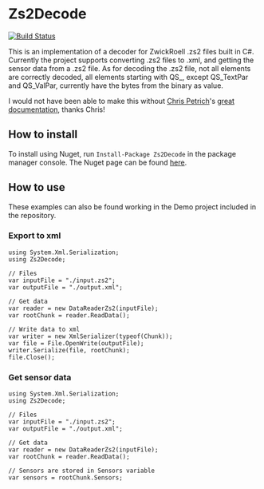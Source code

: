 # Zs2Decode
[![Build Status](https://dev.azure.com/bortgerres/zs2decode/_apis/build/status/BorisGerretzen.Zs2Decode?branchName=master)](https://dev.azure.com/bortgerres/zs2decode/_build/latest?definitionId=3&branchName=master)

This is an implementation of a decoder for ZwickRoell .zs2 files built in C#. Currently the project supports converting .zs2 files to .xml, and getting the sensor data from a .zs2 file. As for decoding the .zs2 file, not all elements are correctly decoded, all elements starting with QS_, except QS_TextPar and QS_ValPar,  currently have the bytes from the binary as value.

I would not have been able to make this without [Chris Petrich](https://github.com/cpetrich)'s [great documentation](https://zs2decode.readthedocs.io/en/latest/), thanks Chris!



## How to install
To install using Nuget, run ```Install-Package Zs2Decode``` in the package manager console. The Nuget page can be found [here](https://www.nuget.org/packages/Zs2Decode/).

## How to use
These examples can also be found working in the Demo project included in the repository.
### Export to xml
```
using System.Xml.Serialization;
using Zs2Decode;

// Files
var inputFile = "./input.zs2";
var outputFile = "./output.xml";

// Get data
var reader = new DataReaderZs2(inputFile);
var rootChunk = reader.ReadData();

// Write data to xml
var writer = new XmlSerializer(typeof(Chunk));
var file = File.OpenWrite(outputFile);
writer.Serialize(file, rootChunk);
file.Close();
```

### Get sensor data
```
using System.Xml.Serialization;
using Zs2Decode;

// Files
var inputFile = "./input.zs2";
var outputFile = "./output.xml";

// Get data
var reader = new DataReaderZs2(inputFile);
var rootChunk = reader.ReadData();

// Sensors are stored in Sensors variable
var sensors = rootChunk.Sensors;
```
